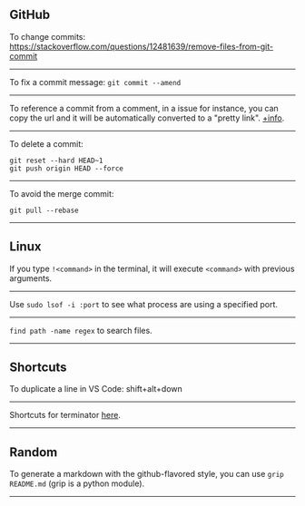 ## GitHub

To change commits: https://stackoverflow.com/questions/12481639/remove-files-from-git-commit

---

To fix a commit message: `git commit --amend`

---

To reference a commit from a comment, in a issue for instance, you can copy the url and it will be automatically converted to a "pretty link". [+info](https://help.github.com/en/articles/autolinked-references-and-urls#commit-shas).

---

To delete a commit:

~~~
git reset --hard HEAD~1
git push origin HEAD --force
~~~

---

To avoid the merge commit:

~~~
git pull --rebase
~~~

---

## Linux

If you type `!<command>` in the terminal, it will execute `<command>` with previous arguments.

---

Use `sudo lsof -i :port` to see what process are using a specified port.

---

`find path -name regex` to search files.

---

## Shortcuts

To duplicate a line in VS Code: shift+alt+down

---

Shortcuts for terminator [here](https://askubuntu.com/questions/717965/what-is-the-shortcut-to-move-between-two-terminator-tabs).

---

## Random

To generate a markdown with the github-flavored style, you can use `grip README.md` (grip is a python module).

---
